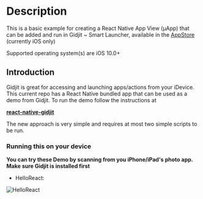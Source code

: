 # Description

This is a basic example for creating a React Native App View (μApp) that can be added and run in Gidjit ~ Smart Launcher, available in the [AppStore](https://itunes.apple.com/us/app/gidjit-smart-launcher/id1179176359?at=1001lnP4&mt=8)
 (currently iOS only)

Supported operating system(s) are iOS 10.0+

## Introduction

Gidjit is great for accessing and launching apps/actions from your iDevice. This current repo has a React Native bundled app that can be used as a demo from Gidjit. To run the demo follow the instructions at

**[react-native-gidjit](https://github.com/gidjituser/react-native-gidjit)**

The new approach is very simple and requires at most two simple scripts to be run.

### Running this on your device
**You can try these Demo by scanning from you iPhone/iPad's photo app. Make sure Gidjit is installed first**
  - HelloReact:

  ![HelloReact](https://s3-us-west-2.amazonaws.com/gidjit-public/SimpleDemo.png)
